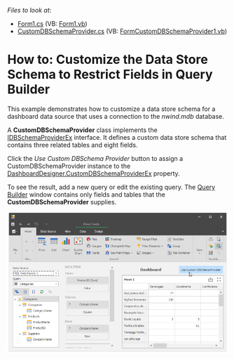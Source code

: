 <!-- default file list -->
*Files to look at*:

* [Form1.cs](./CS/Dashboard_CustomSchemaProvider/Form1.cs) (VB: [Form1.vb](./VB/Dashboard_CustomSchemaProvider/Form1.vb))
* [CustomDBSchemaProvider.cs](./CS/Dashboard_CustomSchemaProvider/CustomDBSchemaProvider.cs) (VB: [FormCustomDBSchemaProvider1.vb](./VB/Dashboard_CustomSchemaProvider/CustomDBSchemaProvider.vb))
<!-- default file list end -->
# How to: Customize the Data Store Schema to Restrict Fields in Query Builder 

This example demonstrates how to customize a data store schema for a dashboard data source that uses a connection to the _nwind.mdb_ database.

A **CustomDBSchemaProvider** class implements the  [IDBSchemaProviderEx](https://docs.devexpress.com/CoreLibraries/DevExpress.DataAccess.Sql.IDBSchemaProviderEx) interface. It defines a custom data store schema that contains three related tables and eight fields.

Click the _Use Custom DBSchema Provider_ button to assign a CustomDBSchemaProvider instance to the  [DashboardDesigner.CustomDBSchemaProviderEx](https://docs.devexpress.com/Dashboard/DevExpress.DashboardWin.DashboardDesigner.CustomDBSchemaProviderEx) property. 

To see the result, add a new query or edit the existing query. The [Query Builder](https://docs.devexpress.com/Dashboard/117275) window contains only fields and tables that the **CustomDBSchemaProvider** supplies.


![](/images/screenshot.png)
